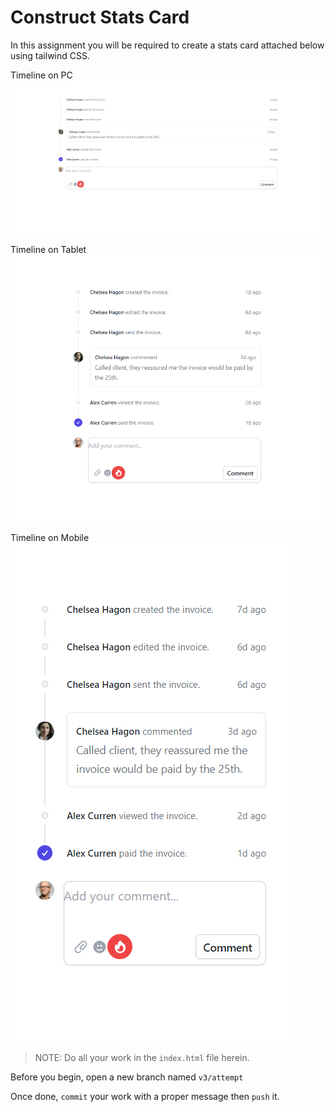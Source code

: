 # Construct Stats Card

In this assignment you will be required to create a stats card attached below using tailwind CSS.

Timeline on PC
![Timeline on PC](images/timeline-pc.png)


Timeline on Tablet
![Timeline on Tablet](images/timeline-tablet.png)


Timeline on Mobile
![Timeline on Mobile](images/timeline-mobile.png)

> NOTE: Do all your work in the `index.html` file herein.

Before you begin, open a new branch named `v3/attempt`

Once done, `commit` your work with a proper message then `push` it.